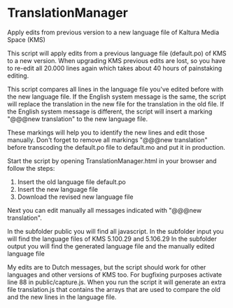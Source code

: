 # TranslationManager
Apply edits from previous version to a new language file of Kaltura Media Space (KMS)

This script will apply edits from a previous language file (default.po) of KMS to a new version.
When upgrading KMS previous edits are lost, so you have to re-edit all 20.000 lines again which takes about 40 hours of painstaking editing.

This script compares all lines in the language file you've edited before with the new language file.
If the English system message is the same, the script will replace the translation in the new file for the translation in the old file.
If the English system message is different, the script will insert a marking "@@@new translation" to the new language file.

These markings will help you to identify the new lines and edit those manually.
Don't forget to remove all markings "@@@new translation" before transcoding the default.po file to default.mo and put it in production.

Start the script by opening TranslationManager.html in your browser and follow the steps:
1. Insert the old language file default.po
2. Insert the new language file
3. Download the revised new language file

Next you can edit manually all messages indicated with "@@@new translation".

In the subfolder public you will find all javascript.
In the subfolder input you will find the language files of KMS 5.100.29 and 5.106.29
In the subfolder output you will find the generated language file and the manually edited language file

My edits are to Dutch messages, but the script should work for other languages and other versions of KMS too.
For bugfixing purposes activate line 88 in public/capture.js.
When you run the script it will generate an extra file translation.js that contains the arrays that are used to compare the old and the new lines in the language file.
